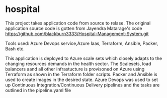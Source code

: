 # hospital
This project takes application code from source to relase.
The original application source code is gotten from Jayendra Matarage's code https://github.com/blackburn3333/Hospital-Management-System.git

Tools used: Azure Devops service,Azure Iaas, Terraform, Ansible, Packer, Bash etc.

This application is deployed to Azure scale sets which closely adapts to the changing resources demands in the health sector.
The Scalesets, load balancers aand all other infrastucture is provisoned on Azure using Terraform as shown in the Terraform folder scripts.
Packer and Ansible is used to create images in the desired state.
Azure Devops was used to set up Continuous Integration/Continuous Delivery pipelines and the tasks are outlined in the pipeline.yaml file
